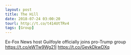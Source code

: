 ```yaml
---
layout: post
title: The Hill
date: 2018-07-24 03:00:20
tourl: http://t.co/t414UtTRv4
tags: [Group]
---
```

Ex-Fox News host Guilfoyle officially joins pro-Trump group https://t.co/eWTw9Wg21I https://t.co/GevkDkwDXq
